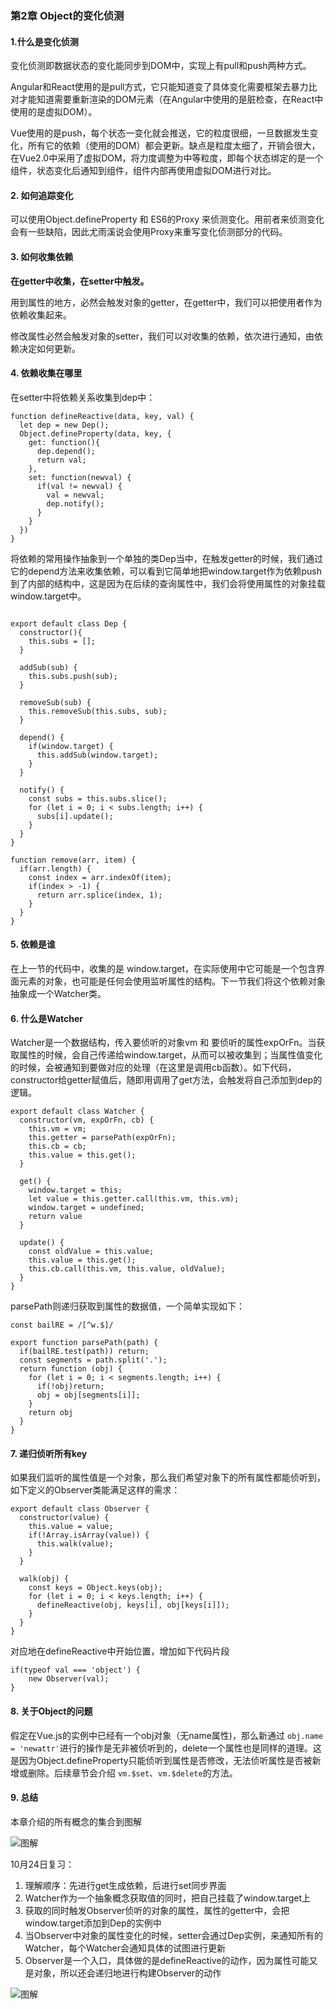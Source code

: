 ### 第2章 Object的变化侦测

#### 1.什么是变化侦测

变化侦测即数据状态的变化能同步到DOM中，实现上有pull和push两种方式。

Angular和React使用的是pull方式，它只能知道变了具体变化需要框架去暴力比对才能知道需要重新渲染的DOM元素（在Angular中使用的是脏检查，在React中使用的是虚拟DOM）。

Vue使用的是push，每个状态一变化就会推送，它的粒度很细，一旦数据发生变化，所有它的依赖（使用的DOM）都会更新。缺点是粒度太细了，开销会很大，在Vue2.0中采用了虚拟DOM，将力度调整为中等粒度，即每个状态绑定的是一个组件，状态变化后通知到组件，组件内部再使用虚拟DOM进行对比。

#### 2. 如何追踪变化


可以使用Object.defineProperty 和 ES6的Proxy 来侦测变化。用前者来侦测变化会有一些缺陷，因此尤雨溪说会使用Proxy来重写变化侦测部分的代码。

#### 3. 如何收集依赖

**在getter中收集，在setter中触发。**

用到属性的地方，必然会触发对象的getter，在getter中，我们可以把使用者作为依赖收集起来。

修改属性必然会触发对象的setter，我们可以对收集的依赖，依次进行通知，由依赖决定如何更新。

#### 4. 依赖收集在哪里

在setter中将依赖关系收集到dep中：

```
function defineReactive(data, key, val) {
  let dep = new Dep();
  Object.defineProperty(data, key, {
    get: function(){
      dep.depend();
      return val;
    },
    set: function(newval) {
      if(val != newval) {
        val = newval;
        dep.notify();
      }
    }
  })
}
```

将依赖的常用操作抽象到一个单独的类Dep当中，在触发getter的时候，我们通过它的depend方法来收集依赖，可以看到它简单地把window.target作为依赖push到了内部的结构中，这是因为在后续的查询属性中，我们会将使用属性的对象挂载window.target中。

```

export default class Dep {
  constructor(){
    this.subs = [];
  }

  addSub(sub) {
    this.subs.push(sub);
  }

  removeSub(sub) {
    this.removeSub(this.subs, sub);
  }

  depend() {
    if(window.target) {
      this.addSub(window.target);
    }
  }

  notify() {
    const subs = this.subs.slice();
    for (let i = 0; i < subs.length; i++) {
      subs[i].update();
    }
  }
}

function remove(arr, item) {
  if(arr.length) {
    const index = arr.indexOf(item);
    if(index > -1) {
      return arr.splice(index, 1);
    }
  }
}
```
#### 5. 依赖是谁

在上一节的代码中，收集的是 window.target，在实际使用中它可能是一个包含界面元素的对象，也可能是任何会使用监听属性的结构。下一节我们将这个依赖对象抽象成一个Watcher类。

#### 6. 什么是Watcher

Watcher是一个数据结构，传入要侦听的对象vm 和 要侦听的属性expOrFn。当获取属性的时候，会自己传递给window.target，从而可以被收集到；当属性值变化的时候，会被通知到要做对应的处理（在这里是调用cb函数）。如下代码，constructor给getter赋值后，随即用调用了get方法，会触发将自己添加到dep的逻辑。

```
export default class Watcher {
  constructor(vm, expOrFn, cb) {
    this.vm = vm;
    this.getter = parsePath(expOrFn);
    this.cb = cb;
    this.value = this.get();
  }

  get() {
    window.target = this;
    let value = this.getter.call(this.vm, this.vm);
    window.target = undefined;
    return value
  }

  update() {
    const oldValue = this.value;
    this.value = this.get();
    this.cb.call(this.vm, this.value, oldValue);
  }
}
```

parsePath则递归获取到属性的数据值，一个简单实现如下：

```
const bailRE = /[^w.$]/

export function parsePath(path) {
  if(bailRE.test(path)) return;
  const segments = path.split('.');
  return function (obj) {
    for (let i = 0; i < segments.length; i++) {
      if(!obj)return;
      obj = obj[segments[i]];
    }
    return obj
  }
}
```

#### 7. 递归侦听所有key

如果我们监听的属性值是一个对象，那么我们希望对象下的所有属性都能侦听到，如下定义的Observer类能满足这样的需求：

```
export default class Observer {
  constructor(value) {
    this.value = value;
    if(!Array.isArray(value)) {
      this.walk(value);
    }
  }

  walk(obj) {
    const keys = Object.keys(obj);
    for (let i = 0; i < keys.length; i++) {
      defineReactive(obj, keys[i], obj[keys[i]]);
    }
  }
}
```

对应地在defineReactive中开始位置，增加如下代码片段 

```
if(typeof val === 'object') {
    new Observer(val);
}
```

#### 8. 关于Object的问题

假定在Vue.js的实例中已经有一个obj对象（无name属性)，那么新通过 `obj.name = 'newattr'`进行的操作是无非被侦听到的，delete一个属性也是同样的道理。这是因为Object.defineProperty只能侦听到属性是否修改，无法侦听属性是否被新增或删除。后续章节会介绍 `vm.$set`、`vm.$delete`的方法。



#### 9. 总结

本章介绍的所有概念的集合到图解

![图解](https://kaizen-notes.oss-cn-beijing.aliyuncs.com/chapter2.png)

10月24日复习：

1. 理解顺序：先进行get生成依赖，后进行set同步界面
2. Watcher作为一个抽象概念获取值的同时，把自己挂载了window.target上
3. 获取的同时触发Observer侦听的对象的属性，属性的getter中，会把window.target添加到Dep的实例中
4. 当Observer中对象的属性变化的时候，setter会通过Dep实例，来通知所有的Watcher，每个Watcher会通知具体的试图进行更新
5. Observer是一个入口，具体做的是defineReactive的动作，因为属性可能又是对象，所以还会递归地进行构建Observer的动作


![图解](https://kaizen-notes.oss-cn-beijing.aliyuncs.com/chapter2-graphic.jpeg)























